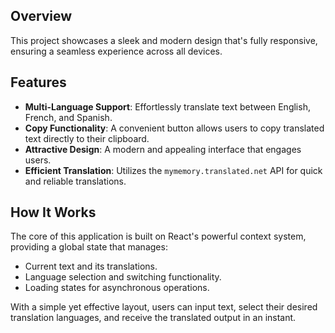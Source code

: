 ## Overview
This project showcases a sleek and modern design that's fully responsive, ensuring a seamless experience across all devices.

## Features
- **Multi-Language Support**: Effortlessly translate text between English, French, and Spanish.
- **Copy Functionality**: A convenient button allows users to copy translated text directly to their clipboard.
- **Attractive Design**: A modern and appealing interface that engages users.
- **Efficient Translation**: Utilizes the `mymemory.translated.net` API for quick and reliable translations.

## How It Works
The core of this application is built on React's powerful context system, providing a global state that manages:
- Current text and its translations.
- Language selection and switching functionality.
- Loading states for asynchronous operations.

With a simple yet effective layout, users can input text, select their desired translation languages, and receive the translated output in an instant.
